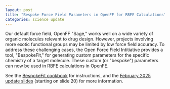 ```yaml
---
layout: post
title: "Bespoke Force Field Parameters in OpenFF for RBFE Calculations"
categories: science update
---
```


Our default force field, OpenFF "Sage," works well on a wide variety of organic molecules relevant to drug design. However, projects involving more exotic functional groups may be limited by low force field accuracy. To address these challenging cases, the Open Force Field Intitiative provides a tool, "BespokeFit," for generating custom parameters for the specific chemistry of a target molecule. These custom (or "bespoke") parameters can now be used in RBFE calculations in OpenFE.

See the [BespokeFit cookbook](https://docs.openfree.energy/en/latest/cookbook/bespoke_parameters.html) for instructions, and the [February 2025 update slides](https://zenodo.org/records/14867214) (starting on slide 20) for more information.
